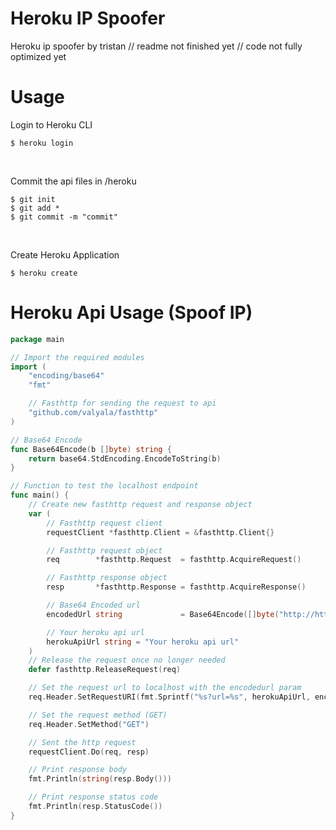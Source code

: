 
# Heroku IP Spoofer
Heroku ip spoofer by tristan
// readme not finished yet
// code not fully optimized yet
<br>

# Usage
Login to Heroku CLI
```
$ heroku login
```

<br>

Commit the api files in /heroku
```
$ git init
$ git add *
$ git commit -m "commit"
```

<br>

Create Heroku Application
```
$ heroku create
```

# Heroku Api Usage (Spoof IP)
```go
package main

// Import the required modules
import (
	"encoding/base64"
	"fmt"

	// Fasthttp for sending the request to api
	"github.com/valyala/fasthttp"
)

// Base64 Encode
func Base64Encode(b []byte) string {
	return base64.StdEncoding.EncodeToString(b)
}

// Function to test the localhost endpoint
func main() {
	// Create new fasthttp request and response object
	var (
        // Fasthttp request client
        requestClient *fasthttp.Client = &fasthttp.Client{}

        // Fasthttp request object
		req        *fasthttp.Request  = fasthttp.AcquireRequest()

        // Fasthttp response object
		resp       *fasthttp.Response = fasthttp.AcquireResponse()

        // Base64 Encoded url
		encodedUrl string             = Base64Encode([]byte("http://httpbin.org/"))

        // Your heroku api url
        herokuApiUrl string = "Your heroku api url"
	)
	// Release the request once no longer needed
	defer fasthttp.ReleaseRequest(req)

	// Set the request url to localhost with the encodedurl param
	req.Header.SetRequestURI(fmt.Sprintf("%s?url=%s", herokuApiUrl, encodedUrl))

	// Set the request method (GET)
	req.Header.SetMethod("GET")

	// Sent the http request
	requestClient.Do(req, resp)

	// Print response body
	fmt.Println(string(resp.Body()))

	// Print response status code
	fmt.Println(resp.StatusCode())
}
```
